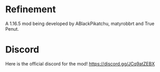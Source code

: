 # Refinement

A 1.16.5 mod being developed by ABlackPikatchu, matyrobbrt and True Penut.

# Discord

Here is the official discord for the mod! 
https://discord.gg/JCq9atZEBX
